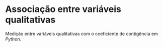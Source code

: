 # Associação entre variáveis qualitativas

Medição entre variáveis qualitativas com o coeficiente de contigência em *Python*.

